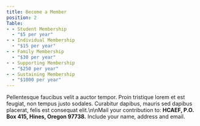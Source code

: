 ```yaml
---
title: Become a Member
position: 2
Table:
- - Student Membership
  - "$5 per year"
- - Individual Membership
  - "$15 per year"
- - Family Membership
  - "$30 per year"
- - Supporting Membership
  - "$250 per year"
- - Sustaining Membership
  - "$1000 per year"
---
```


Pellentesque faucibus velit a auctor tempor. Proin tristique lorem
et est feugiat, non tempus justo sodales. Curabitur dapibus, mauris sed dapibus
placerat, felis est consequat elit.\n\nMail your contribution to: **HCAEF, P.O.
Box 415, Hines, Oregon 97738.** Include your name, address and email.
